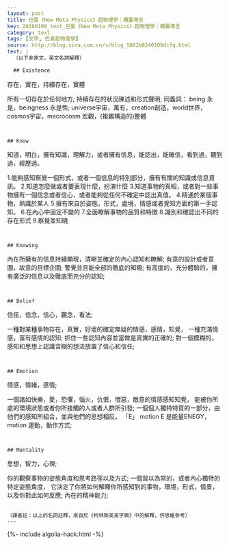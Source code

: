 ```yaml
---
layout: post
title: 巴夏《New Meta Physics》超物理學：概要導言
key: 20180109_text_巴夏《New Meta Physics》超物理學：概要導言
category: text
tags: [文字, 巴夏超物理學]
source: http://blog.sina.com.cn/s/blog_5082b8240106dcfq.html
text: |
  （以下非原文，英文名詞解釋）

  ## Existence
  ```
  存在，實在，持續存在，實體

  所有一切存在於任何地方;
  持續存在的狀況陳述和形式聲明;
  同義詞：
  being 永是，beingness 永是性;
  universe宇宙，萬有，creation創造，world世界，cosmos宇宙，macrocosm 宏觀，(複雜構造的)整體
  ```


  ## Know
  ```
  知道，明白，擁有知識，理解力，或者擁有信息，能認出，能確信，看到過，聽到過，經歷過。

  1.能夠感知察覺一個形式，或者一個信息的特別部分，擁有有關的知識或信息資訊。
  2.知道怎麼做或者要表現什麼，扮演什麼
  3.知道事物的真相，或者對一些事物擁有一個信念或者信心，或者能夠從任何不確定中認出真值。
  4.精通於某個事物，熟識於某人
  5.擁有來自於姿態，形式，處境，情感或者覺知方面的第一手認知。
  6.在內心中固定不變的
  7.全面瞭解事物的品質和特徵
  8.識別和確認出不同的存在形式
  9.察覺並知曉
  ```


  ## Knowing
  ```
  內在所擁有的信息持續顯現，清晰並確定的內心認知和瞭解;
  有意的設計或者意圖，故意的目標企圖;
  警覺並且能全部的徹底的知曉;
  有高度的，充分體驗的，擁有廣泛的信息以及徹底而充分的認知;
  ```


  ## Belief
  ```
  信任，信念，信心，觀念，看法;

  一種對某種事物存在，真實，好壞的確定無疑的情感，感情，知覺，
  一種充滿情感，富有感情的認知;
  抓住一些認知內容並當做是真實的正確的;
  對一個模糊的，感知和思想上認識含糊的想法放置了信心和信任;
  ```


  ## Emotion
  ```
  情感，情緒，感情;

  一個諸如快樂，愛，恐懼，惱火，仇恨，憎惡，敵意的情感感知知覺，
  能被你所處的環境狀態或者你所接觸的人或者人群所引發;
  一個個人獨特特質的一部分，由他們的感知所組合，並與他們的思想相反。
  「E」 motion  E 是能量ENEGY，motion 運動，動作方式;
  ```


  ## Mentality
  ```
  思想，智力，心理;

  你的觀察事物的姿態角度和思考路徑以及方式;
  一個習以為常的，或者內心獨特的特定姿態角度，
  它決定了你將如何解釋你所感知到的事物，環境，形式，情景，以及你對此如何反應;
  內在的精神能力;
  ```

  （譯者註：以上的名詞註釋，來自於《柯林斯英英字典》中的解釋，供思維參考）
---
```


{%- include algolia-hack.html -%}

